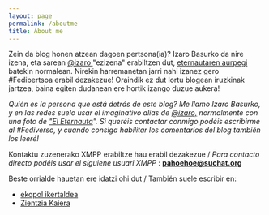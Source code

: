 ```yaml
---
layout: page
permalink: /aboutme
title: About me
---
```

Zein da blog honen atzean dagoen pertsona(ia)? Izaro Basurko da nire izena, eta sarean <a href="https://pleroma.libretux.com/izaro" target="_blank" rel="noopener">@izaro </a>"ezizena" erabiltzen dut, <a href="http://" target="_blank" rel="noopener">eternautaren aurpegi</a> batekin normalean. Nirekin harremanetan jarri nahi izanez gero #Fedibertsoa erabil dezakezue! Oraindik ez dut lortu blogean iruzkinak jartzea, baina egiten dudanean ere hortik izango duzue aukera!

*Quién es la persona que está detrás de este blog? Me llamo Izaro Basurko, y en las redes suelo usar el imaginativo alias de <a href="https://pleroma.libretux.com/izaro">@izaro,</a> normalmente con una foto de <a href="https://es.wikipedia.org/wiki/El_Eternauta." target="_blank" rel="noopener">"El Eternauta</a>".  Si queréis contactar conmigo podéis escribirme al #Fediverso, y cuando consiga habilitar los comentarios del blog también los leeré!*

Kontaktu zuzenerako XMPP erabiltze hau erabil dezakezue / *Para contacto directo podéis usar el siguiene usuari XMPP* : **pahoehoe@suchat.org**

Beste orrialde hauetan ere idatzi ohi dut / También suele escribir en:

- [ekopol ikertaldea](https://ekopol.eus/eu/)
- [Zientzia Kaiera](https://zientziakaiera.eus/)
